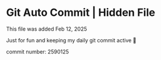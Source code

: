 # Git Auto Commit | Hidden File

This file was added Feb 12, 2025

Just for fun and keeping my daily git commit active 🤪

commit number: 2590125
